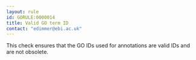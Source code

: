 ```yaml
---
layout: rule
id: GORULE:0000014
title: Valid GO term ID
contact: "edimmer@ebi.ac.uk"
---
```


This check ensures that the GO IDs used for annotations are valid IDs and are not obsolete.
